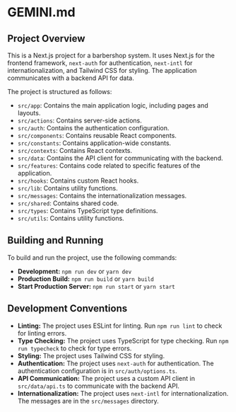 # GEMINI.md

## Project Overview

This is a Next.js project for a barbershop system. It uses Next.js for the frontend framework, `next-auth` for authentication, `next-intl` for internationalization, and Tailwind CSS for styling. The application communicates with a backend API for data.

The project is structured as follows:

-   `src/app`: Contains the main application logic, including pages and layouts.
-   `src/actions`: Contains server-side actions.
-   `src/auth`: Contains the authentication configuration.
-   `src/components`: Contains reusable React components.
-   `src/constants`: Contains application-wide constants.
-   `src/contexts`: Contains React contexts.
-   `src/data`: Contains the API client for communicating with the backend.
-   `src/features`: Contains code related to specific features of the application.
-   `src/hooks`: Contains custom React hooks.
-   `src/lib`: Contains utility functions.
-   `src/messages`: Contains the internationalization messages.
-   `src/shared`: Contains shared code.
-   `src/types`: Contains TypeScript type definitions.
-   `src/utils`: Contains utility functions.

## Building and Running

To build and run the project, use the following commands:

-   **Development:** `npm run dev` or `yarn dev`
-   **Production Build:** `npm run build` or `yarn build`
-   **Start Production Server:** `npm run start` or `yarn start`

## Development Conventions

-   **Linting:** The project uses ESLint for linting. Run `npm run lint` to check for linting errors.
-   **Type Checking:** The project uses TypeScript for type checking. Run `npm run typecheck` to check for type errors.
-   **Styling:** The project uses Tailwind CSS for styling.
-   **Authentication:** The project uses `next-auth` for authentication. The authentication configuration is in `src/auth/options.ts`.
-   **API Communication:** The project uses a custom API client in `src/data/api.ts` to communicate with the backend API.
-   **Internationalization:** The project uses `next-intl` for internationalization. The messages are in the `src/messages` directory.
